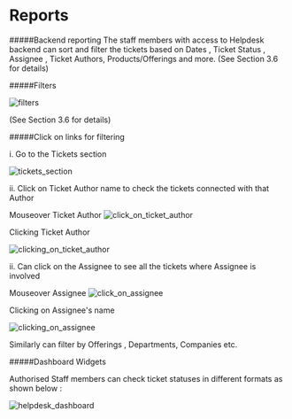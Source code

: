 # Reports

#####Backend reporting
 The staff members with access to Helpdesk backend can sort and filter the tickets based on Dates , Ticket Status , Assignee , Ticket Authors, Products/Offerings and more. (See Section 3.6 for details)

#####Filters

![filters](https://cloud.githubusercontent.com/assets/9676513/6465970/7adbf31e-c1ea-11e4-8dfd-56dd7c311bd7.png)

(See Section 3.6 for details)

#####Click on links for filtering

i. Go to the Tickets section

![tickets_section](https://cloud.githubusercontent.com/assets/8191145/6576119/bf9c7756-c75a-11e4-943e-a3825c0a09cf.png)


ii. Click on Ticket Author name to check the tickets connected with that Author

Mouseover Ticket Author
![click_on_ticket_author](https://cloud.githubusercontent.com/assets/8191145/6576322/5aa351b0-c75c-11e4-8abc-40a47401bf0e.png)

Clicking Ticket Author

![clicking_on_ticket_author](https://cloud.githubusercontent.com/assets/8191145/6575656/bf7c8b52-c756-11e4-842d-bfb5b314d74e.png)

ii. Can click on the Assignee to see all the tickets where Assignee is involved

Mouseover Assignee
![click_on_assignee](https://cloud.githubusercontent.com/assets/8191145/6576227/9cbc0d5e-c75b-11e4-9e3c-2209c1f6a31f.png)

Clicking on Assignee's name

![clicking_on_assignee](https://cloud.githubusercontent.com/assets/8191145/6576411/0bc30ea4-c75d-11e4-8127-3e6abcdfb3d0.png)

Similarly can filter by Offerings , Departments, Companies etc.

#####Dashboard Widgets

Authorised Staff members can check ticket statuses  in different formats as shown below :

![helpdesk_dashboard](https://cloud.githubusercontent.com/assets/8191145/6577154/cd6f90d2-c761-11e4-84cd-6b1eb2a71d23.png)


